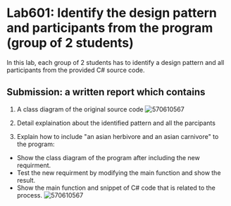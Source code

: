 # Lab601: Identify the design pattern and participants from the program (group of 2 students)

In this lab, each group of 2 students has to identify a design pattern and all participants 
from the provided C# source code. 

## Submission: a written report which contains

1. A class diagram of the original source code
![570610567](http://www.mx7.com/view2/yD8mNxTO5y0uNGS9)
2. Detail explaination about the identified pattern and all the parcipants
   
3. Explain how to include "an asian herbivore and an asian carnivore" to the program: 
  - Show the class diagram of the program after including the new requirment.
  - Test the new requirment by modifying the main function and show the result.
  - Show the main function and snippet of C# code that is related to the process.
   ![570610567](http://www.mx7.com/view2/yD8mNxTO5kM5wcl5)

  
 
